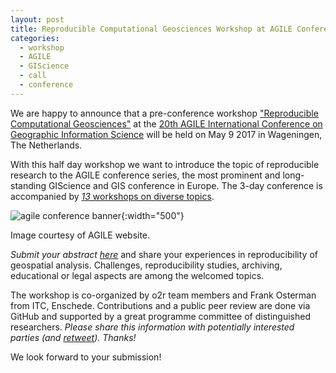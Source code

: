 ```yaml
---
layout: post
title: Reproducible Computational Geosciences Workshop at AGILE Conference
categories:
  - workshop
  - AGILE
  - GIScience
  - call
  - conference
---
```


We are happy to announce that a pre-conference workshop ["Reproducible Computational Geosciences"](https://o2r.info/agile-2017/) at the [20th AGILE International Conference on Geographic Information Science](https://agile-online.org/index.php/home-2017) will be held on May 9 2017 in Wageningen, The Netherlands.

With this half day workshop we want to introduce the topic of reproducible research to the AGILE conference series, the most prominent and long-standing GIScience and GIS conference in Europe.
The 3-day conference is accompanied by [_13_ workshops on diverse topics](https://agile-online.org/index.php/programme-2017/agile-workshops-2017).

![agile conference banner](https://agile-online.org/images/stories/banner/AGILE2017-Wageningen.png){:width="500"}
<p class="attributionInlineImage">Image courtesy of AGILE website.</p>

*Submit your abstract [here](https://o2r.info/agile-2017/)* and share your experiences in reproducibility of geospatial analysis. Challenges, reproducibility studies, archiving, educational or legal aspects are among the welcomed topics.

The workshop is co-organized by o2r team members and Frank Osterman from ITC, Enschede. Contributions and a public peer review are done via GitHub and supported by a great programme committee of distinguished researchers. _Please share this information with potentially interested parties (and [retweet](https://twitter.com/o2r_project/status/811967235082293248)). Thanks!_

We look forward to your submission!
